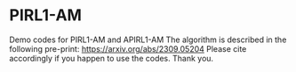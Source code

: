 # PIRL1-AM
Demo codes for PIRL1-AM and APIRL1-AM
The algorithm is described in the following pre-print:
https://arxiv.org/abs/2309.05204
Please cite accordingly if you happen to use the codes. Thank you.

